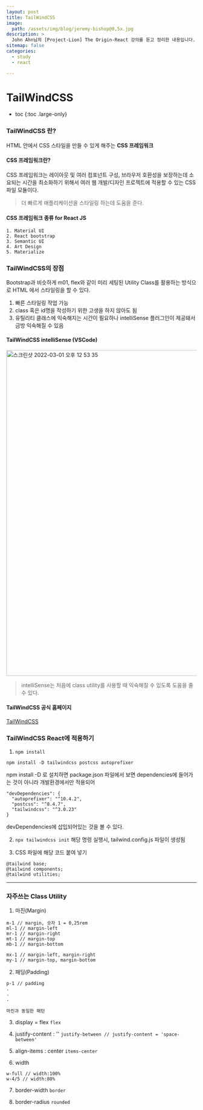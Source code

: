 ```yaml
---
layout: post
title: TailWindCSS
image:
  path: /assets/img/blog/jeremy-bishop@0,5x.jpg
description: >
  John Ahn님의 [Project-Lion] The Origin-React 강의를 듣고 정리한 내용입니다.
sitemap: false
categories:
  - study
  - react

---
```

# TailWindCSS

* toc
{:toc .large-only}

### TailWindCSS 란?
HTML 안에서 CSS 스타일을 만들 수 있게 해주는 **CSS 프레임워크**

#### CSS 프레임워크란?
CSS 프레임워크는 레이아웃 및 여러 컴포넌트 구성, 브라우저 호환성을 보장하는데 소요되는 시간을 최소화하기 위해서 여러 웹 개발/디자인 프로젝트에 적용할 수 있는 CSS 파일 모듈이다.
> 더 빠르게 애플리케이션을 스타일링 하는데 도움을 준다.

#### CSS 프레임워크 종류 for React JS
```
1. Material UI
2. React bootstrap
3. Semantic UI
4. Art Design
5. Materialize
```

### TailWindCSS의 장점
Bootstrap과 비슷하게 m01, flex와 같이 미리 세팅된 Utility Class를 활용하는 방식으로 HTML 에서 스타일링을 할 수 있다.

1. 빠른 스타일링 작업 가능
2. class 혹은 id명을 작성하기 위한 고생을 하지 않아도 됨
3. 유틸리티 클래스에 익숙해지는 시간이 필요하나 intelliSense 플러그인이 제공돼서 금방 익숙해질 수 있음

#### TailWindCSS intelliSense (VSCode)
<img width="863" alt="스크린샷 2022-03-01 오후 12 53 35" src="https://user-images.githubusercontent.com/61059893/156101720-c87c0654-aa23-473b-901c-d53669db83e5.png">

> intelliSense는 처음에 class utility를 사용할 때 익숙해질 수 있도록 도움을 줄 수 있다.

#### TailWindCSS 공식 홈페이지
[TailWindCSS](https://tailwindcss.com/)

### TailWindCSS React에 적용하기

1. `npm install`
```
npm install -D tailwindcss postcss autoprefixer
```

npm install -D 로 설치하면 package.json 파일에서 보면 dependencies에 들어가는 것이 아니라 개발환경에서만 적용되어
```
"devDependencies": {
  "autoprefixer": "^10.4.2",
  "postcss": "^8.4.7",
  "tailwindcss": "^3.0.23"
}
```
devDependencies에 삽입되어있는 것을 볼 수 있다.

2. `npx tailwindcss init`
해당 명령 실행시, tailwind.config.js 파일이 생성됨

3. CSS 파일에 해당 코드 붙여 넣기
```
@tailwind base;
@tailwind components;
@tailwind utilities;
```

---

### 자주쓰는 Class Utility

1. 마진(Margin)
```
m-1 // margin, 숫자 1 = 0,25rem
ml-1 // margin-left
mr-1 // margin-right
mt-1 // margin-top
mb-1 // margin-bottom

mx-1 // margin-left, margin-right
my-1 // margin-top, margin-bottom
```

2. 패딩(Padding)
```
p-1 // padding
.
.
.

마진과 동일한 패턴
```

3. display = flex
`flex`

4. justify-content : ''
`justify-between // justify-content = 'space-between'`

5. align-items : center
`items-center`

6. width
```
w-full // width:100%
w-4/5 // width:80%
```

7. border-width
`border`

8. border-radius
`rounded`
